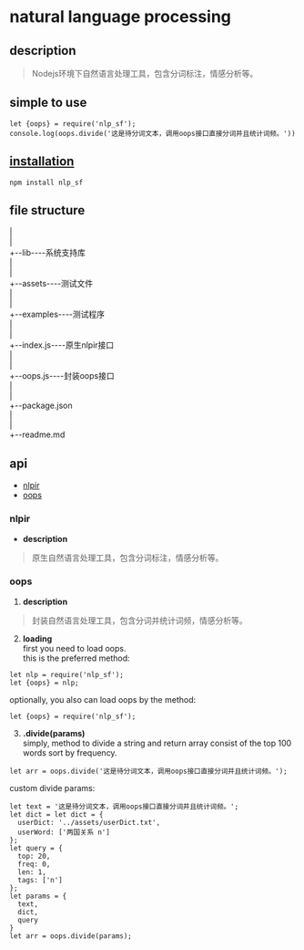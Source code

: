 # natural language processing  

## description  
  > Nodejs环境下自然语言处理工具，包含分词标注，情感分析等。  

## simple to use  
  ```
  let {oops} = require('nlp_sf');
  console.log(oops.divide('这是待分词文本，调用oops接口直接分词并且统计词频。'))
  ```

## [installation](https://www.npmjs.com/package/nlp_sf)  
  ```
  npm install nlp_sf
  ```

## file structure  
  |  
  |  
  +--lib----系统支持库  
  |  
  |  
  +--assets----测试文件  
  |  
  |  
  +--examples----测试程序  
  |  
  |  
  +--index.js----原生nlpir接口  
  |  
  |  
  +--oops.js----封装oops接口  
  |  
  |  
  +--package.json  
  |  
  |  
  +--readme.md  
  
## api  

  - [nlpir](#nlpir)  
  - [oops](#oops)  

### nlpir  
  * **description**  
  > 原生自然语言处理工具，包含分词标注，情感分析等。  

### oops  
  1. **description**  
  > 封装自然语言处理工具，包含分词并统计词频，情感分析等。  

  2. **loading**  
  first you need to load oops.  
  this is the preferred method:  
  ```
  let nlp = require('nlp_sf');
  let {oops} = nlp;
  ```

  optionally, you also can load oops by the method:  
  ```
  let {oops} = require('nlp_sf');
  ```

  3. **.divide(params)**  
  simply, method to divide a string and return array consist of the top 100 words sort by frequency.  
  ```
  let arr = oops.divide('这是待分词文本，调用oops接口直接分词并且统计词频。');
  ```

  custom divide params:  
  ```
  let text = '这是待分词文本，调用oops接口直接分词并且统计词频。';
  let dict = let dict = {
    userDict: '../assets/userDict.txt',
    userWord: ['两国关系 n']
  };
  let query = {
    top: 20,
    freq: 0,
    len: 1,
    tags: ['n']
  };
  let params = {
    text,
    dict,
    query
  }
  let arr = oops.divide(params);
  ```
